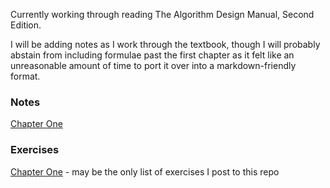 Currently working through reading The Algorithm Design Manual, Second Edition.

I will be adding notes as I work through the textbook, though I will probably abstain from including formulae past the first chapter as it felt like an unreasonable amount of time to port it over into a markdown-friendly format.

### Notes
[Chapter One](./Chapter%201/Chapter_1.md)

### Exercises
[Chapter One](./Chapter%201/Exercises.md) - may be the only list of exercises I post to this repo

